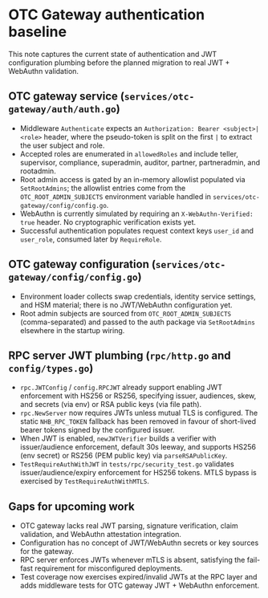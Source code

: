 # OTC Gateway authentication baseline

This note captures the current state of authentication and JWT configuration plumbing before the planned migration to real JWT + WebAuthn validation.

## OTC gateway service (`services/otc-gateway/auth/auth.go`)

* Middleware `Authenticate` expects an `Authorization: Bearer <subject>|<role>` header, where the pseudo-token is split on the first `|` to extract the user subject and role.
* Accepted roles are enumerated in `allowedRoles` and include teller, supervisor, compliance, superadmin, auditor, partner, partneradmin, and rootadmin.
* Root admin access is gated by an in-memory allowlist populated via `SetRootAdmins`; the allowlist entries come from the `OTC_ROOT_ADMIN_SUBJECTS` environment variable handled in `services/otc-gateway/config/config.go`.
* WebAuthn is currently simulated by requiring an `X-WebAuthn-Verified: true` header. No cryptographic verification exists yet.
* Successful authentication populates request context keys `user_id` and `user_role`, consumed later by `RequireRole`.

## OTC gateway configuration (`services/otc-gateway/config/config.go`)

* Environment loader collects swap credentials, identity service settings, and HSM material; there is no JWT/WebAuthn configuration yet.
* Root admin subjects are sourced from `OTC_ROOT_ADMIN_SUBJECTS` (comma-separated) and passed to the auth package via `SetRootAdmins` elsewhere in the startup wiring.

## RPC server JWT plumbing (`rpc/http.go` and `config/types.go`)

* `rpc.JWTConfig` / `config.RPCJWT` already support enabling JWT enforcement with HS256 or RS256, specifying issuer, audiences, skew, and secrets (via env) or RSA public keys (via file path).
* `rpc.NewServer` now requires JWTs unless mutual TLS is configured. The static `NHB_RPC_TOKEN` fallback has been removed in favour of short-lived bearer tokens signed by the configured issuer.
* When JWT is enabled, `newJWTVerifier` builds a verifier with issuer/audience enforcement, default 30s leeway, and supports HS256 (env secret) or RS256 (PEM public key) via `parseRSAPublicKey`.
* `TestRequireAuthWithJWT` in `tests/rpc/security_test.go` validates issuer/audience/expiry enforcement for HS256 tokens. MTLS bypass is exercised by `TestRequireAuthWithMTLS`.

## Gaps for upcoming work

* OTC gateway lacks real JWT parsing, signature verification, claim validation, and WebAuthn attestation integration.
* Configuration has no concept of JWT/WebAuthn secrets or key sources for the gateway.
* RPC server enforces JWTs whenever mTLS is absent, satisfying the fail-fast requirement for misconfigured deployments.
* Test coverage now exercises expired/invalid JWTs at the RPC layer and adds middleware tests for OTC gateway JWT + WebAuthn enforcement.

